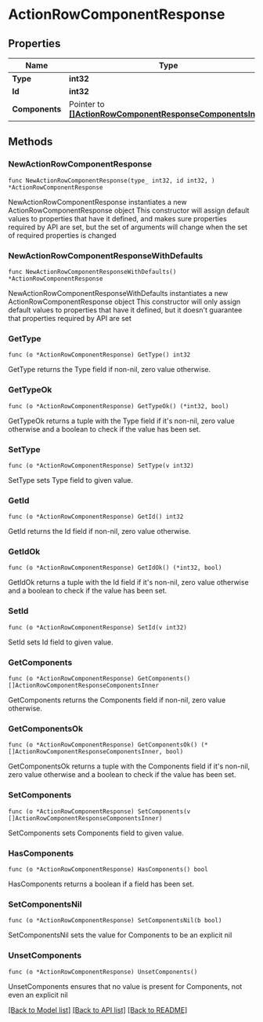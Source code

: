 # ActionRowComponentResponse

## Properties

Name | Type | Description | Notes
------------ | ------------- | ------------- | -------------
**Type** | **int32** |  | 
**Id** | **int32** |  | 
**Components** | Pointer to [**[]ActionRowComponentResponseComponentsInner**](ActionRowComponentResponseComponentsInner.md) |  | [optional] 

## Methods

### NewActionRowComponentResponse

`func NewActionRowComponentResponse(type_ int32, id int32, ) *ActionRowComponentResponse`

NewActionRowComponentResponse instantiates a new ActionRowComponentResponse object
This constructor will assign default values to properties that have it defined,
and makes sure properties required by API are set, but the set of arguments
will change when the set of required properties is changed

### NewActionRowComponentResponseWithDefaults

`func NewActionRowComponentResponseWithDefaults() *ActionRowComponentResponse`

NewActionRowComponentResponseWithDefaults instantiates a new ActionRowComponentResponse object
This constructor will only assign default values to properties that have it defined,
but it doesn't guarantee that properties required by API are set

### GetType

`func (o *ActionRowComponentResponse) GetType() int32`

GetType returns the Type field if non-nil, zero value otherwise.

### GetTypeOk

`func (o *ActionRowComponentResponse) GetTypeOk() (*int32, bool)`

GetTypeOk returns a tuple with the Type field if it's non-nil, zero value otherwise
and a boolean to check if the value has been set.

### SetType

`func (o *ActionRowComponentResponse) SetType(v int32)`

SetType sets Type field to given value.


### GetId

`func (o *ActionRowComponentResponse) GetId() int32`

GetId returns the Id field if non-nil, zero value otherwise.

### GetIdOk

`func (o *ActionRowComponentResponse) GetIdOk() (*int32, bool)`

GetIdOk returns a tuple with the Id field if it's non-nil, zero value otherwise
and a boolean to check if the value has been set.

### SetId

`func (o *ActionRowComponentResponse) SetId(v int32)`

SetId sets Id field to given value.


### GetComponents

`func (o *ActionRowComponentResponse) GetComponents() []ActionRowComponentResponseComponentsInner`

GetComponents returns the Components field if non-nil, zero value otherwise.

### GetComponentsOk

`func (o *ActionRowComponentResponse) GetComponentsOk() (*[]ActionRowComponentResponseComponentsInner, bool)`

GetComponentsOk returns a tuple with the Components field if it's non-nil, zero value otherwise
and a boolean to check if the value has been set.

### SetComponents

`func (o *ActionRowComponentResponse) SetComponents(v []ActionRowComponentResponseComponentsInner)`

SetComponents sets Components field to given value.

### HasComponents

`func (o *ActionRowComponentResponse) HasComponents() bool`

HasComponents returns a boolean if a field has been set.

### SetComponentsNil

`func (o *ActionRowComponentResponse) SetComponentsNil(b bool)`

 SetComponentsNil sets the value for Components to be an explicit nil

### UnsetComponents
`func (o *ActionRowComponentResponse) UnsetComponents()`

UnsetComponents ensures that no value is present for Components, not even an explicit nil

[[Back to Model list]](../README.md#documentation-for-models) [[Back to API list]](../README.md#documentation-for-api-endpoints) [[Back to README]](../README.md)


